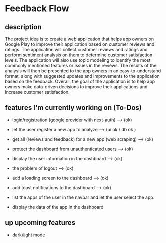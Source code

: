 # Feedback Flow

## description

The project idea is to create a web application that helps app owners on Google Play to improve their application based on customer reviews and ratings. The application will collect customer reviews and ratings and perform sentiment analysis on them to determine customer satisfaction levels. The application will also use topic modeling to identify the most commonly mentioned features or issues in the reviews. The results of the analysis will then be presented to the app owners in an easy-to-understand format, along with suggested updates and improvements to the application based on the feedback. Overall, the goal of the application is to help app owners make data-driven decisions to improve their applications and increase customer satisfaction.

## features I'm currently working on (To-Dos)

- login/registration (google provider with next-auth) --> (ok)
- let the user register a new app to analyze --> (ui ok / db ok )
- get all (reviews and feedback) for a new app (web scraping) --> (ok)
- protect the dashboard from unauthenticated users --> (ok)
- display the user information in the dashboard --> (ok)
- the problem of logout --> (ok)
- add a loading screen to the dashboard --> (ok)
- add toast notifications to the dashboard --> (ok)
- list the apps of the user in the navbar and let the user select the app.

- display the data of the app in the dashboard

## up upcoming features

- dark/light mode
